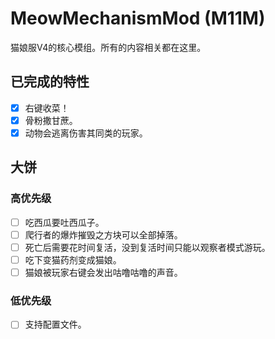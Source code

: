 # MeowMechanismMod (M11M)
猫娘服V4的核心模组。所有的内容相关都在这里。

## 已完成的特性
- [x] 右键收菜！
- [x] 骨粉撒甘蔗。
- [x] 动物会逃离伤害其同类的玩家。

## 大饼
### 高优先级
- [ ] 吃西瓜要吐西瓜子。
- [ ] 爬行者的爆炸摧毁之方块可以全部掉落。
- [ ] 死亡后需要花时间复活，没到复活时间只能以观察者模式游玩。
- [ ] 吃下变猫药剂变成猫娘。
- [ ] 猫娘被玩家右键会发出咕噜咕噜的声音。

### 低优先级
- [ ] 支持配置文件。
